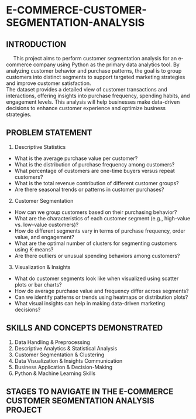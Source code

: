 # E-COMMERCE-CUSTOMER-SEGMENTATION-ANALYSIS
## INTRODUCTION
&nbsp;&nbsp;&nbsp;&nbsp;&nbsp;This project aims to perform customer segmentation analysis for an e-commerce company using Python as the primary data analytics tool. By analyzing customer behavior and purchase patterns, the goal is to group customers into distinct segments to support targeted marketing strategies and improve customer satisfaction.  
The dataset provides a detailed view of customer transactions and interactions, offering insights into purchase frequency, spending habits, and engagement levels. This analysis will help businesses make data-driven decisions to enhance customer experience and optimize business strategies.

## PROBLEM STATEMENT
1. Descriptive Statistics
- What is the average purchase value per customer?
- What is the distribution of purchase frequency among customers?
- What percentage of customers are one-time buyers versus repeat customers?
- What is the total revenue contribution of different customer groups?
- Are there seasonal trends or patterns in customer purchases?
2. Customer Segmentation
- How can we group customers based on their purchasing behavior?
- What are the characteristics of each customer segment (e.g., high-value vs. low-value customers)?
- How do different segments vary in terms of purchase frequency, order value, and engagement?
- What are the optimal number of clusters for segmenting customers using K-means?
- Are there outliers or unusual spending behaviors among customers?
3. Visualization & Insights
- What do customer segments look like when visualized using scatter plots or bar charts?
- How do average purchase value and frequency differ across segments?
- Can we identify patterns or trends using heatmaps or distribution plots?
- What visual insights can help in making data-driven marketing decisions?

## SKILLS AND CONCEPTS DEMONSTRATED
1. Data Handling & Preprocessing
2. Descriptive Analytics & Statistical Analysis
3. Customer Segmentation & Clustering
4. Data Visualization & Insights Communication
5. Business Application & Decision-Making
6. Python & Machine Learning Skills

## STAGES TO NAVIGATE IN THE E-COMMERCE CUSTOMER SEGMENTATION ANALYSIS PROJECT
